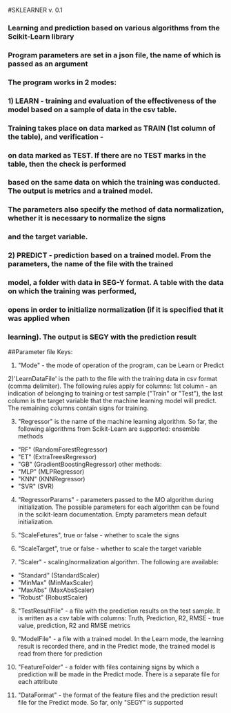 #SKLEARNER v. 0.1
### Learning and prediction based on various algorithms from the Scikit-Learn library
### Program parameters are set in a json file, the name of which is passed as an argument
### The program works in 2 modes:
###
### 1) LEARN - training and evaluation of the effectiveness of the model based on a sample of data in the csv table.
### Training takes place on data marked as TRAIN (1st column of the table), and verification -
### on data marked as TEST. If there are no TEST marks in the table, then the check is performed
### based on the same data on which the training was conducted. The output is metrics and a trained model.
### The parameters also specify the method of data normalization, whether it is necessary to normalize the signs
### and the target variable.
###
### 2) PREDICT - prediction based on a trained model. From the parameters, the name of the file with the trained
### model, a folder with data in SEG-Y format. A table with the data on which the training was performed,
### opens in order to initialize normalization (if it is specified that it was applied when
### learning). The output is SEGY with the prediction result

##Parameter file Keys:

1) "Mode" - the mode of operation of the program, can be Learn or Predict

2)'LearnDataFile' is the path to the file with the training data in csv format (comma delimiter).
The following rules apply for columns: 1st column - an indication of belonging to
training or test sample ("Train" or "Test"), the last column is the target variable
that the machine learning model will predict. The remaining columns contain signs for
training.

3) "Regressor" is the name of the machine learning algorithm. So far, the following algorithms from Scikit-Learn are supported:
ensemble methods
- "RF" (RandomForestRegressor)
- "ET" (ExtraTreesRegressor)
- "GB" (GradientBoostingRegressor)
other methods:
- "MLP" (MLPRegressor)
- "KNN" (KNNRegressor)
- "SVR" (SVR)

4) "RegressorParams" - parameters passed to the MO algorithm during initialization.
The possible parameters for each algorithm can be found in the scikit-learn documentation.
Empty parameters mean default initialization.

5) "ScaleFetures", true or false - whether to scale the signs

6) "ScaleTarget", true or false - whether to scale the target variable

7) "Scaler" - scaling/normalization algorithm. The following are available:
- "Standard" (StandardScaler)
- "MinMax" (MinMaxScaler)
- "MaxAbs" (MaxAbsScaler)
- "Robust" (RobustScaler)

8) "TestResultFile" - a file with the prediction results on the test sample. It is written as a
csv table with columns: Truth, Prediction, R2, RMSE - true value, prediction, R2
and RMSE metrics

9) "ModelFile" - a file with a trained model. In the Learn mode, the learning result is recorded there, and in
the Predict mode, the trained model is read from there for prediction

10) "FeatureFolder" - a folder with files containing signs by which a prediction will be made
in the Predict mode. There is a separate file for each attribute

11) "DataFormat" - the format of the feature files and the prediction result file for the Predict mode. So far, only "SEGY" is supported
